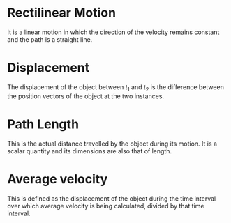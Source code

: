 # Rectilinear Motion

It is a linear motion in which the direction of the velocity remains constant and the path is a straight line.

# Displacement

The displacement of the object between $t_1$ and $t_2$ is the difference between the position vectors of the object at the two instances.

# Path Length

This is the actual distance travelled by the object during its motion. It is a scalar quantity and its dimensions are also that of length.

# Average velocity

This is defined as the displacement of the object during the time interval over which average velocity is being calculated, divided by that time interval.
